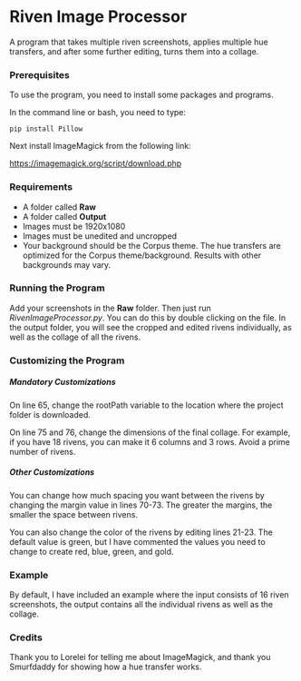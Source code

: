 # Riven Image Processor
A program that takes multiple riven screenshots, applies multiple hue transfers, and after some further editing, turns them into a collage.

### Prerequisites
To use the program, you need to install some packages and programs.

In the command line or bash, you need to type:

``` pip install Pillow ```

Next install ImageMagick from the following link:

https://imagemagick.org/script/download.php

### Requirements
 - A folder called **Raw**
 - A folder called **Output**
 - Images must be 1920x1080
 - Images must be unedited and uncropped
 - Your background should be the Corpus theme. The hue transfers are optimized for the Corpus theme/background. Results with other backgrounds may vary.

### Running the Program

Add your screenshots in the **Raw** folder. Then just run _RivenImageProcessor.py_. You can do this by double clicking on the file. In the output folder, you will see the cropped and edited rivens individually, as well as the collage of all the rivens.

### Customizing the Program

##### Mandatory Customizations

On line 65, change the rootPath variable to the location where the project folder is downloaded.

On line 75 and 76, change the dimensions of the final collage. For example, if you have 18 rivens, you can make it 6 columns and 3 rows. Avoid a prime number of rivens.

##### Other Customizations

You can change how much spacing you want between the rivens by changing the margin value in lines 70-73. The greater the margins, the smaller the space between rivens.

You can also change the color of the rivens by editing lines 21-23. The default value is green, but I have commented the values you need to change to create red, blue, green, and gold.

### Example

By default, I have included an example where the input consists of 16 riven screenshots, the output contains all the individual rivens as well as the collage.

### Credits

Thank you to Lorelei for telling me about ImageMagick, and thank you Smurfdaddy for showing how a hue transfer works.



